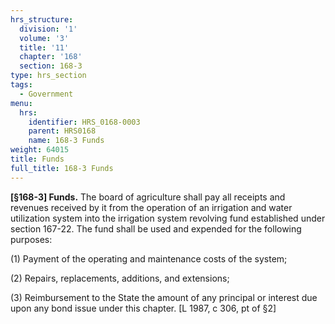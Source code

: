 ```yaml
---
hrs_structure:
  division: '1'
  volume: '3'
  title: '11'
  chapter: '168'
  section: 168-3
type: hrs_section
tags:
  - Government
menu:
  hrs:
    identifier: HRS_0168-0003
    parent: HRS0168
    name: 168-3 Funds
weight: 64015
title: Funds
full_title: 168-3 Funds
---
```

**[§168-3] Funds.** The board of agriculture shall pay all receipts and revenues received by it from the operation of an irrigation and water utilization system into the irrigation system revolving fund established under section 167-22\. The fund shall be used and expended for the following purposes:

(1) Payment of the operating and maintenance costs of the system;

(2) Repairs, replacements, additions, and extensions;

(3) Reimbursement to the State the amount of any principal or interest due upon any bond issue under this chapter. [L 1987, c 306, pt of §2]